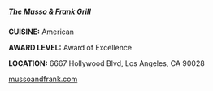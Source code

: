 <h5><a href="https://mussoandfrank.com/" target="_blank" onclick="ga('send', 'event', 'OutBoundLinks', 'https://mussoandfrank.com/', 'The Musso & Frank Grill');">The Musso & Frank Grill</a></h5>

**CUISINE:** American

**AWARD LEVEL:** Award of Excellence

**LOCATION:** 6667 Hollywood Blvd, Los Angeles, CA 90028

<a href="https://mussoandfrank.com/" target="_blank" onclick="ga('send', 'event', 'OutBoundLinks', 'https://mussoandfrank.com/', 'The Musso & Frank Grill');">mussoandfrank.com</a>

